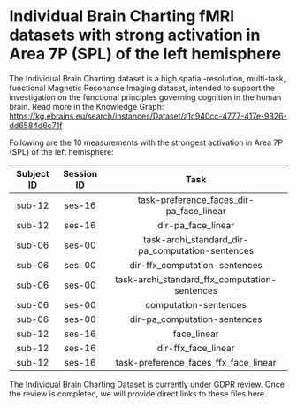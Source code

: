 # Individual Brain Charting fMRI datasets with strong activation in Area 7P (SPL) of the left hemisphere

The Individual Brain Charting dataset is a high spatial-resolution, multi-task, functional Magnetic Resonance Imaging dataset, intended to support the investigation on the functional principles governing cognition in the human brain.
Read more in the Knowledge Graph: https://kg.ebrains.eu/search/instances/Dataset/a1c940cc-4777-417e-9326-dd6584d6c71f

Following are the 10 measurements with the strongest activation in Area 7P (SPL) of the left hemisphere:

| Subject ID | Session ID | Task |
| :-: | :-: | :-: |
| sub-12 | ses-16 | task-preference_faces_dir-pa_face_linear|
| sub-12 | ses-16 | dir-pa_face_linear|
| sub-06 | ses-00 | task-archi_standard_dir-pa_computation-sentences|
| sub-06 | ses-00 | dir-ffx_computation-sentences|
| sub-06 | ses-00 | task-archi_standard_ffx_computation-sentences|
| sub-06 | ses-00 | computation-sentences|
| sub-06 | ses-00 | dir-pa_computation-sentences|
| sub-12 | ses-16 | face_linear|
| sub-12 | ses-16 | dir-ffx_face_linear|
| sub-12 | ses-16 | task-preference_faces_ffx_face_linear|


The Individual Brain Charting Dataset is currently under GDPR review. Once the review is completed, we will provide direct links to these files here.